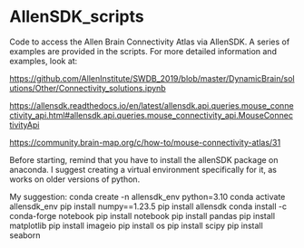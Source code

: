 # AllenSDK_scripts

Code to access the Allen Brain Connectivity Atlas via AllenSDK.
A series of examples are provided in the scripts.
For more detailed information and examples, look at: 

https://github.com/AllenInstitute/SWDB_2019/blob/master/DynamicBrain/solutions/Other/Connectivity_solutions.ipynb

https://allensdk.readthedocs.io/en/latest/allensdk.api.queries.mouse_connectivity_api.html#allensdk.api.queries.mouse_connectivity_api.MouseConnectivityApi

https://community.brain-map.org/c/how-to/mouse-connectivity-atlas/31

Before starting, remind that you have to install the allenSDK package on anaconda. I suggest creating a virtual environment specifically for it, as works on older versions of python.

My suggestion:
conda create -n allensdk_env python=3.10
conda activate allensdk_env
pip install numpy==1.23.5
pip install allensdk
conda install -c conda-forge notebook
pip install notebook
pip install pandas
pip install matplotlib
pip install imageio
pip install os
pip install scipy
pip install seaborn
